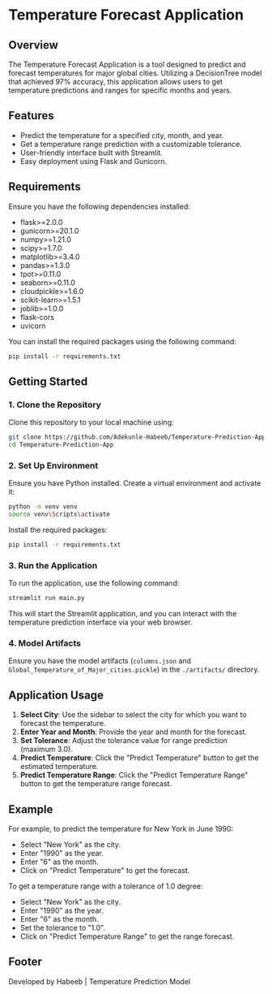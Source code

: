 # Temperature Forecast Application

## Overview

The Temperature Forecast Application is a tool designed to predict and forecast temperatures for major global cities. Utilizing a DecisionTree model that achieved 97% accuracy, this application allows users to get temperature predictions and ranges for specific months and years.

## Features

- Predict the temperature for a specified city, month, and year.
- Get a temperature range prediction with a customizable tolerance.
- User-friendly interface built with Streamlit.
- Easy deployment using Flask and Gunicorn.

## Requirements

Ensure you have the following dependencies installed:

- flask>=2.0.0
- gunicorn>=20.1.0
- numpy>=1.21.0
- scipy>=1.7.0
- matplotlib>=3.4.0
- pandas>=1.3.0
- tpot>=0.11.0
- seaborn>=0.11.0
- cloudpickle>=1.6.0
- scikit-learn>=1.5.1
- joblib>=1.0.0
- flask-cors
- uvicorn

You can install the required packages using the following command:

```bash
pip install -r requirements.txt
```

## Getting Started

### 1. Clone the Repository

Clone this repository to your local machine using:

```bash
git clone https://github.com/Adekunle-Habeeb/Temperature-Prediction-App.git
cd Temperature-Prediction-App
```

### 2. Set Up Environment

Ensure you have Python installed. Create a virtual environment and activate it:

```bash
python -m venv venv
source venv\Scripts\activate
```

Install the required packages:

```bash
pip install -r requirements.txt
```

### 3. Run the Application

To run the application, use the following command:

```bash
streamlit run main.py
```

This will start the Streamlit application, and you can interact with the temperature prediction interface via your web browser.

### 4. Model Artifacts

Ensure you have the model artifacts (`columns.json` and `Global_Temperature_of_Major_cities.pickle`) in the `./artifacts/` directory.

## Application Usage

1. **Select City**: Use the sidebar to select the city for which you want to forecast the temperature.
2. **Enter Year and Month**: Provide the year and month for the forecast.
3. **Set Tolerance**: Adjust the tolerance value for range prediction (maximum 3.0).
4. **Predict Temperature**: Click the "Predict Temperature" button to get the estimated temperature.
5. **Predict Temperature Range**: Click the "Predict Temperature Range" button to get the temperature range forecast.

## Example

For example, to predict the temperature for New York in June 1990:

- Select "New York" as the city.
- Enter "1990" as the year.
- Enter "6" as the month.
- Click on "Predict Temperature" to get the forecast.

To get a temperature range with a tolerance of 1.0 degree:

- Select "New York" as the city.
- Enter "1990" as the year.
- Enter "6" as the month.
- Set the tolerance to "1.0".
- Click on "Predict Temperature Range" to get the range forecast.

## Footer

Developed by Habeeb | Temperature Prediction Model
